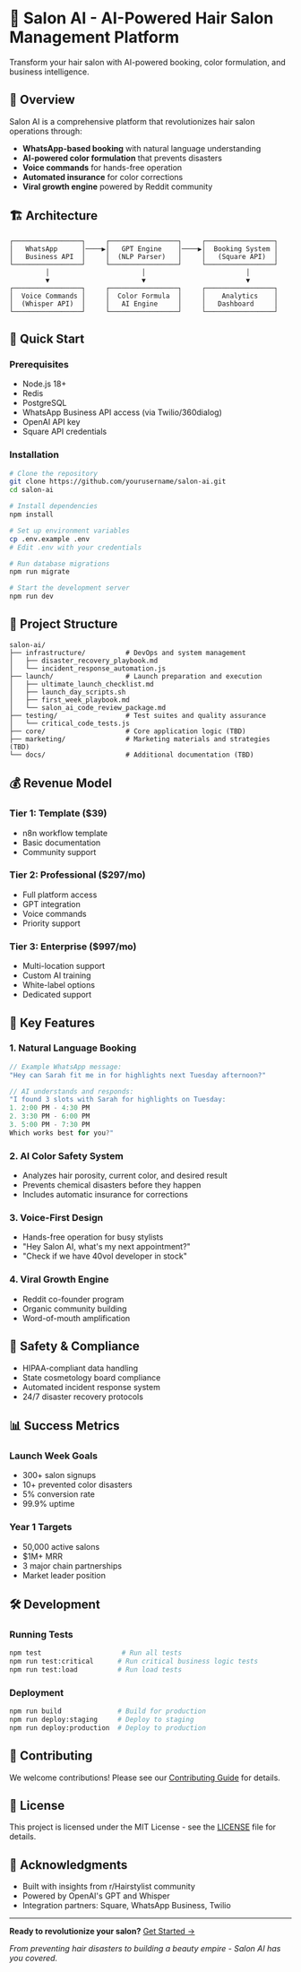 # 🚀 Salon AI - AI-Powered Hair Salon Management Platform

Transform your hair salon with AI-powered booking, color formulation, and business intelligence.

## 🎯 Overview

Salon AI is a comprehensive platform that revolutionizes hair salon operations through:
- **WhatsApp-based booking** with natural language understanding
- **AI-powered color formulation** that prevents disasters
- **Voice commands** for hands-free operation
- **Automated insurance** for color corrections
- **Viral growth engine** powered by Reddit community

## 🏗️ Architecture

```
┌─────────────────┐     ┌─────────────────┐     ┌─────────────────┐
│   WhatsApp      │────▶│   GPT Engine    │────▶│  Booking System │
│   Business API  │     │  (NLP Parser)   │     │   (Square API)  │
└─────────────────┘     └─────────────────┘     └─────────────────┘
         │                       │                         │
         ▼                       ▼                         ▼
┌─────────────────┐     ┌─────────────────┐     ┌─────────────────┐
│  Voice Commands │     │  Color Formula  │     │    Analytics    │
│  (Whisper API)  │     │   AI Engine     │     │   Dashboard     │
└─────────────────┘     └─────────────────┘     └─────────────────┘
```

## 🚀 Quick Start

### Prerequisites
- Node.js 18+
- Redis
- PostgreSQL
- WhatsApp Business API access (via Twilio/360dialog)
- OpenAI API key
- Square API credentials

### Installation

```bash
# Clone the repository
git clone https://github.com/yourusername/salon-ai.git
cd salon-ai

# Install dependencies
npm install

# Set up environment variables
cp .env.example .env
# Edit .env with your credentials

# Run database migrations
npm run migrate

# Start the development server
npm run dev
```

## 📁 Project Structure

```
salon-ai/
├── infrastructure/          # DevOps and system management
│   ├── disaster_recovery_playbook.md
│   └── incident_response_automation.js
├── launch/                  # Launch preparation and execution
│   ├── ultimate_launch_checklist.md
│   ├── launch_day_scripts.sh
│   ├── first_week_playbook.md
│   └── salon_ai_code_review_package.md
├── testing/                 # Test suites and quality assurance
│   └── critical_code_tests.js
├── core/                    # Core application logic (TBD)
├── marketing/               # Marketing materials and strategies (TBD)
└── docs/                    # Additional documentation (TBD)
```

## 💰 Revenue Model

### Tier 1: Template ($39)
- n8n workflow template
- Basic documentation
- Community support

### Tier 2: Professional ($297/mo)
- Full platform access
- GPT integration
- Voice commands
- Priority support

### Tier 3: Enterprise ($997/mo)
- Multi-location support
- Custom AI training
- White-label options
- Dedicated support

## 🔑 Key Features

### 1. Natural Language Booking
```javascript
// Example WhatsApp message:
"Hey can Sarah fit me in for highlights next Tuesday afternoon?"

// AI understands and responds:
"I found 3 slots with Sarah for highlights on Tuesday:
1. 2:00 PM - 4:30 PM
2. 3:30 PM - 6:00 PM
3. 5:00 PM - 7:30 PM
Which works best for you?"
```

### 2. AI Color Safety System
- Analyzes hair porosity, current color, and desired result
- Prevents chemical disasters before they happen
- Includes automatic insurance for corrections

### 3. Voice-First Design
- Hands-free operation for busy stylists
- "Hey Salon AI, what's my next appointment?"
- "Check if we have 40vol developer in stock"

### 4. Viral Growth Engine
- Reddit co-founder program
- Organic community building
- Word-of-mouth amplification

## 🚨 Safety & Compliance

- HIPAA-compliant data handling
- State cosmetology board compliance
- Automated incident response system
- 24/7 disaster recovery protocols

## 📊 Success Metrics

### Launch Week Goals
- 300+ salon signups
- 10+ prevented color disasters
- 5% conversion rate
- 99.9% uptime

### Year 1 Targets
- 50,000 active salons
- $1M+ MRR
- 3 major chain partnerships
- Market leader position

## 🛠️ Development

### Running Tests
```bash
npm test                    # Run all tests
npm run test:critical      # Run critical business logic tests
npm run test:load          # Run load tests
```

### Deployment
```bash
npm run build              # Build for production
npm run deploy:staging     # Deploy to staging
npm run deploy:production  # Deploy to production
```

## 🤝 Contributing

We welcome contributions! Please see our [Contributing Guide](CONTRIBUTING.md) for details.

## 📄 License

This project is licensed under the MIT License - see the [LICENSE](LICENSE) file for details.

## 🙏 Acknowledgments

- Built with insights from r/Hairstylist community
- Powered by OpenAI's GPT and Whisper
- Integration partners: Square, WhatsApp Business, Twilio

---

**Ready to revolutionize your salon?** [Get Started →](https://salonai.com)

*From preventing hair disasters to building a beauty empire - Salon AI has you covered.*